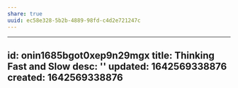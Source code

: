 ```yaml
---
share: true
uuid: ec58e328-5b2b-4889-98fd-c4d2e721247c
---
```

---
id: onin1685bgot0xep9n29mgx
title: Thinking Fast and Slow
desc: ''
updated: 1642569338876
created: 1642569338876
---

